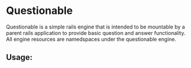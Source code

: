 Questionable
============

Questionable is a simple rails engine that is intended to be mountable by a parent rails application to provide basic question and answer functionality. All engine resources are namedspaces under the questionable engine.

## Usage:
     
